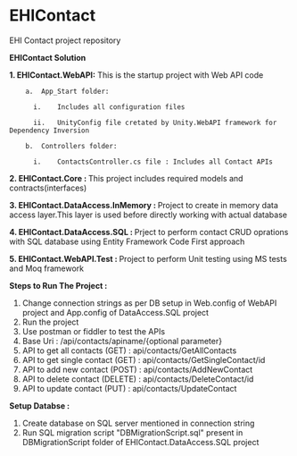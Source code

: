 # EHIContact
EHI Contact project repository

<b>EHIContact Solution</b>

  <b>1.	EHIContact.WebAPI:</b> This is the startup project with Web API code

        a.	App_Start folder:

          i.	Includes all configuration files 

          ii.	UnityConfig file cretated by Unity.WebAPI framework for Dependency Inversion
          
        b.	Controllers folder:

          i.	ContactsController.cs file : Includes all Contact APIs

  <b>2. EHIContact.Core : </b>This project includes required models and contracts(interfaces)

  <b>3. EHIContact.DataAccess.InMemory : </b>Project to create in memory data access layer.This layer is used before directly working with actual database
  
  <b>4. EHIContact.DataAccess.SQL : </b>Prject to perform contact CRUD oprations with SQL database using Entity Framework Code First approach
  
  <b>5. EHIContact.WebAPI.Test : </b>Project to perform Unit testing using MS tests and Moq framework
  
 <b>Steps to Run The Project :</b>
  
  1. Change connection strings as per DB setup in Web.config of WebAPI project and App.config of DataAccess.SQL project
  2. Run the project
  3. Use postman or fiddler to test the APIs
  4. Base Uri : /api/contacts/apiname/{optional parameter}
  5. API to get all contacts (GET) : api/contacts/GetAllContacts
  6. API to get single contact (GET) : api/contacts/GetSingleContact/id
  7. API to add new contact (POST) : api/contacts/AddNewContact
  8. API to delete contact (DELETE) : api/contacts/DeleteContact/id
  9. API to update contact (PUT)  : api/contacts/UpdateContact
  
  
  
  
  <b>Setup Databse :</b>
  
  1. Create database on SQL server mentioned in connection string
  2. Run SQL migration script "DBMigrationScript.sql" present in DBMigrationScript folder of EHIContact.DataAccess.SQL project
